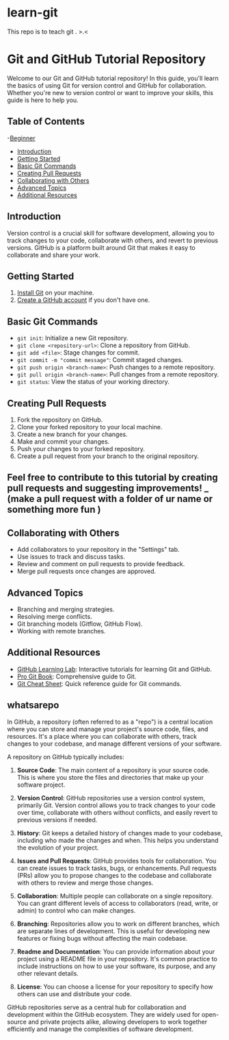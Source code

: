 # learn-git
This repo is to teach git . >.&lt;
# Git and GitHub Tutorial Repository

Welcome to our Git and GitHub tutorial repository! In this guide, you'll learn the basics of using Git for version control and GitHub for collaboration. Whether you're new to version control or want to improve your skills, this guide is here to help you.

## Table of Contents
-[Beginner](#whatsarepo)
- [Introduction](#introduction)
- [Getting Started](#getting-started)
- [Basic Git Commands](#basic-git-commands)
- [Creating Pull Requests](#creating-pull-requests)
- [Collaborating with Others](#collaborating-with-others)
- [Advanced Topics](#advanced-topics)
- [Additional Resources](#additional-resources)

## Introduction

Version control is a crucial skill for software development, allowing you to track changes to your code, collaborate with others, and revert to previous versions. GitHub is a platform built around Git that makes it easy to collaborate and share your work.

## Getting Started

1. [Install Git](https://git-scm.com/downloads) on your machine.
2. [Create a GitHub account](https://github.com/join) if you don't have one.

## Basic Git Commands

- `git init`: Initialize a new Git repository.
- `git clone <repository-url>`: Clone a repository from GitHub.
- `git add <file>`: Stage changes for commit.
- `git commit -m "commit message"`: Commit staged changes.
- `git push origin <branch-name>`: Push changes to a remote repository.
- `git pull origin <branch-name>`: Pull changes from a remote repository.
- `git status`: View the status of your working directory.

## Creating Pull Requests

1. Fork the repository on GitHub.
2. Clone your forked repository to your local machine.
3. Create a new branch for your changes.
4. Make and commit your changes.
5. Push your changes to your forked repository.
6. Create a pull request from your branch to the original repository.

## Feel free to contribute to this tutorial by creating pull requests and suggesting improvements! _ (make a pull request with a folder of ur name or something more fun )

## Collaborating with Others

- Add collaborators to your repository in the "Settings" tab.
- Use issues to track and discuss tasks.
- Review and comment on pull requests to provide feedback.
- Merge pull requests once changes are approved.

## Advanced Topics

- Branching and merging strategies.
- Resolving merge conflicts.
- Git branching models (Gitflow, GitHub Flow).
- Working with remote branches.

## Additional Resources

- [GitHub Learning Lab](https://lab.github.com/): Interactive tutorials for learning Git and GitHub.
- [Pro Git Book](https://git-scm.com/book/en/v2): Comprehensive guide to Git.
- [Git Cheat Sheet](https://education.github.com/git-cheat-sheet-education.pdf): Quick reference guide for Git commands.


## whatsarepo

In GitHub, a repository (often referred to as a "repo") is a central location where you can store and manage your project's source code, files, and resources. It's a place where you can collaborate with others, track changes to your codebase, and manage different versions of your software.

A repository on GitHub typically includes:

1. **Source Code**: The main content of a repository is your source code. This is where you store the files and directories that make up your software project.

2. **Version Control**: GitHub repositories use a version control system, primarily Git. Version control allows you to track changes to your code over time, collaborate with others without conflicts, and easily revert to previous versions if needed.

3. **History**: Git keeps a detailed history of changes made to your codebase, including who made the changes and when. This helps you understand the evolution of your project.

4. **Issues and Pull Requests**: GitHub provides tools for collaboration. You can create issues to track tasks, bugs, or enhancements. Pull requests (PRs) allow you to propose changes to the codebase and collaborate with others to review and merge those changes.

5. **Collaboration**: Multiple people can collaborate on a single repository. You can grant different levels of access to collaborators (read, write, or admin) to control who can make changes.

6. **Branching**: Repositories allow you to work on different branches, which are separate lines of development. This is useful for developing new features or fixing bugs without affecting the main codebase.

7. **Readme and Documentation**: You can provide information about your project using a README file in your repository. It's common practice to include instructions on how to use your software, its purpose, and any other relevant details.

8. **License**: You can choose a license for your repository to specify how others can use and distribute your code.

GitHub repositories serve as a central hub for collaboration and development within the GitHub ecosystem. They are widely used for open-source and private projects alike, allowing developers to work together efficiently and manage the complexities of software development.

